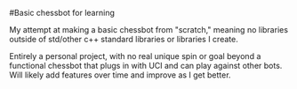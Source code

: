 #Basic chessbot for learning

My attempt at making a basic chessbot from "scratch," meaning no libraries outside of std/other c++ standard libraries or libraries I create. 

Entirely a personal project, with no real unique spin or goal beyond a functional chessbot that plugs in with UCI and can play against other bots. Will likely add features over time and improve as I get better.
